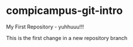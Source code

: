 # compicampus-git-intro
My First Repository - yuhhuuu!!!

This is the first change in a new repository branch
